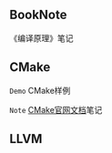 ## BookNote

《编译原理》笔记

## CMake

`Demo`	CMake样例

`Note`	[CMake官网文档](https://cmake.org/cmake/help/latest/)笔记

## LLVM
